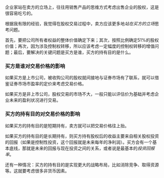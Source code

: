 企业家站在卖方的立场上，往往用销售产品的思维方式考虑出售企业的股权，这是很容易吃亏的。

根据我有限的经验，我觉得在股权交易过程中，卖方应该更多地*站在买方的立场*思考问题。

首先，要把公司所有者权益的整体价值确定下来；其次，按照比例确定51%的股权价值；再次，因为涉及控制权转移，所以应该考虑一定幅度的控制权转移的增值问题；最后，要解决的关键问题是买方是谁，买方的持有目的是什么。

### 买方是谁对交易价格的影响

如果买方是上市公司，被收购公司的股权就间接地与证券市场有了联系，就可以借鉴证券市场市盈率的定价来考虑交易价格。

如果买方是非上市公司，股权交易的市场不大，一般只能以评估价为基础并考虑企业未来的盈利状况进行交易。

### 买方的持有目的对交易价格的影响

如果买方的持有目的是短期持有，卖方就可以把交易价格往上抬。

如果买方的持有目的是长期持有，则买方持有股权后的收益主要来自相关股权投资的回报（如果是控制性投资，这个回报就是未来每年的净利润）。买方会有一个基本底线，那就是未来的回报与现在投资之间的关系，或者说是最基本的*投资回报率*。

还有一种情况：买方的持有目的是实现更大的战略布局，比如消除竞争、取得资源等。这就要考虑很多非货币因素。

